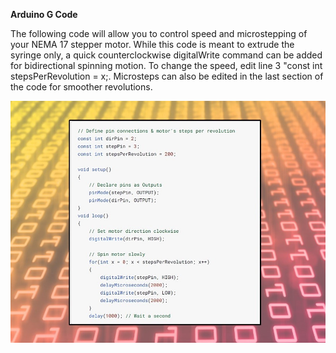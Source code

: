 
**Arduino G Code**

The following code will allow you to control speed and microstepping of your NEMA 17 stepper motor. While this code is meant to extrude the syringe only, a quick counterclockwise digitalWrite command can be added for bidirectional spinning motion. To change the speed, edit line 3 "const int stepsPerRevolution = x;. Microsteps can also be edited in the last section of the code for smoother revolutions.

![G Code](/Arduino-Code.jpg)
